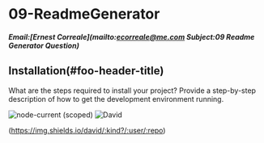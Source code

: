 # 09-ReadmeGenerator
##### Email:[Ernest Correale](mailto:ecorreale@me.com Subject:09 Readme Generator Question)

## Installation(#foo-header-title)
What are the steps required to install your project? Provide a step-by-step description of how to get the development environment running.


![node-current (scoped)](https://img.shields.io/node/v/@stdlib/stdlib?style=plastic)
![David](https://img.shields.io/david/dev/ecorreale/09-ReadmeGenerator)

(https://img.shields.io/david/:kind?/:user/:repo)
